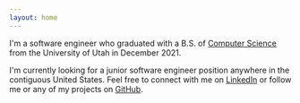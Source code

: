 ```yaml
---
layout: home
---
```


<p>
I'm a software engineer who graduated with a B.S. of <a href="https://www.cs.utah.edu">Computer Science</a> from the University of Utah in December 2021. 
</p>

<p>
I'm currently looking for a junior software engineer position anywhere in the contiguous United States.
Feel free to connect with me on <a href="https://www.linkedin.com/in/hayden-lebaron-740074163/">LinkedIn</a> or follow me or any of my projects on <a href="https://github.com/HaydenTheBaron">GitHub</a>.
</p>